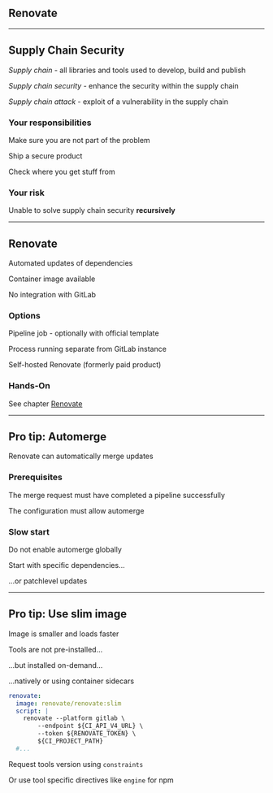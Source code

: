 <!-- .slide: id="gitlab_renovate" class="vertical-center" -->

<i class="fa-duotone fa-paint-roller fa-8x fa-duotone-colors" style="float: right; color: grey;"></i>

## Renovate

---

## Supply Chain Security

*Supply chain* [](https://en.wikipedia.org/wiki/Software_supply_chain) - all libraries and tools used to develop, build and publish

*Supply chain security* [](https://en.wikipedia.org/wiki/Digital_supply_chain_security) - enhance the security within the supply chain

*Supply chain attack* - exploit of a vulnerability in the supply chain

### Your responsibilities

Make sure you are not part of the problem

Ship a secure product

Check where you get stuff from

### Your risk

Unable to solve supply chain security **recursively**

---

## Renovate

Automated updates of dependencies [](https://www.whitesourcesoftware.com/free-developer-tools/renovate/) [<i class="fa-brands fa-github"></i>](https://github.com/renovatebot/renovate) [<i class="fa-solid fa-book"></i>](https://docs.renovatebot.com/)

Container image available [](https://hub.docker.com/r/renovate/renovate)

No integration with GitLab

### Options

Pipeline job - optionally with official template [](https://gitlab.com/renovate-bot/renovate-runner)

Process running separate from GitLab instance

Self-hosted Renovate (formerly paid product) [](https://www.whitesourcesoftware.com/free-developer-tools/renovate/on-premises/)

### Hands-On

See chapter [Renovate](/hands-on/2024-11-21/270_renovate/exercise/)

---

## Pro tip: Automerge

Renovate can automatically merge updates

### Prerequisites

The merge request must have completed a pipeline successfully

The configuration must allow automerge

### Slow start

Do not enable automerge globally

Start with specific dependencies...

...or patchlevel updates

---

## Pro tip: Use slim image

Image is smaller and loads faster

Tools are not pre-installed...

...but installed on-demand...

...natively or using container sidecars

```yaml
renovate:
  image: renovate/renovate:slim
  script: |
    renovate --platform gitlab \
        --endpoint ${CI_API_V4_URL} \
        --token ${RENOVATE_TOKEN} \
        ${CI_PROJECT_PATH}
  #...
```

Request tools version using `constraints` [](https://docs.renovatebot.com/configuration-options/#constraints)

Or use tool specific directives like `engine` for npm [](https://docs.renovatebot.com/node/)

